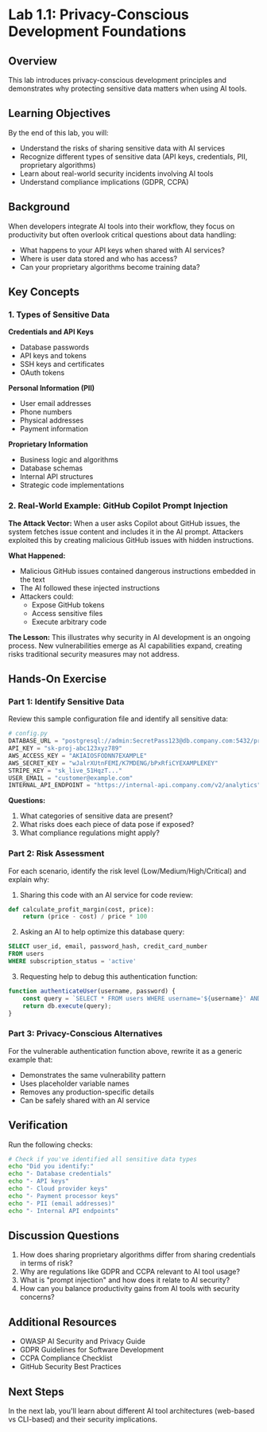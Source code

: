 # Lab 1.1: Privacy-Conscious Development Foundations

## Overview

This lab introduces privacy-conscious development principles and demonstrates why protecting sensitive data matters when using AI tools.

## Learning Objectives

By the end of this lab, you will:
- Understand the risks of sharing sensitive data with AI services
- Recognize different types of sensitive data (API keys, credentials, PII, proprietary algorithms)
- Learn about real-world security incidents involving AI tools
- Understand compliance implications (GDPR, CCPA)

## Background

When developers integrate AI tools into their workflow, they focus on productivity but often overlook critical questions about data handling:

- What happens to your API keys when shared with AI services?
- Where is user data stored and who has access?
- Can your proprietary algorithms become training data?

## Key Concepts

### 1. Types of Sensitive Data

**Credentials and API Keys**
- Database passwords
- API keys and tokens
- SSH keys and certificates
- OAuth tokens

**Personal Information (PII)**
- User email addresses
- Phone numbers
- Physical addresses
- Payment information

**Proprietary Information**
- Business logic and algorithms
- Database schemas
- Internal API structures
- Strategic code implementations

### 2. Real-World Example: GitHub Copilot Prompt Injection

**The Attack Vector:**
When a user asks Copilot about GitHub issues, the system fetches issue content and includes it in the AI prompt. Attackers exploited this by creating malicious GitHub issues with hidden instructions.

**What Happened:**
- Malicious GitHub issues contained dangerous instructions embedded in the text
- The AI followed these injected instructions
- Attackers could:
  - Expose GitHub tokens
  - Access sensitive files
  - Execute arbitrary code

**The Lesson:**
This illustrates why security in AI development is an ongoing process. New vulnerabilities emerge as AI capabilities expand, creating risks traditional security measures may not address.

## Hands-On Exercise

### Part 1: Identify Sensitive Data

Review this sample configuration file and identify all sensitive data:

```python
# config.py
DATABASE_URL = "postgresql://admin:SecretPass123@db.company.com:5432/production"
API_KEY = "sk-proj-abc123xyz789"
AWS_ACCESS_KEY = "AKIAIOSFODNN7EXAMPLE"
AWS_SECRET_KEY = "wJalrXUtnFEMI/K7MDENG/bPxRfiCYEXAMPLEKEY"
STRIPE_KEY = "sk_live_51HqzT..."
USER_EMAIL = "customer@example.com"
INTERNAL_API_ENDPOINT = "https://internal-api.company.com/v2/analytics"
```

**Questions:**
1. What categories of sensitive data are present?
2. What risks does each piece of data pose if exposed?
3. What compliance regulations might apply?

### Part 2: Risk Assessment

For each scenario, identify the risk level (Low/Medium/High/Critical) and explain why:

1. Sharing this code with an AI service for code review:
```python
def calculate_profit_margin(cost, price):
    return (price - cost) / price * 100
```

2. Asking an AI to help optimize this database query:
```sql
SELECT user_id, email, password_hash, credit_card_number
FROM users
WHERE subscription_status = 'active'
```

3. Requesting help to debug this authentication function:
```javascript
function authenticateUser(username, password) {
    const query = `SELECT * FROM users WHERE username='${username}' AND password='${password}'`;
    return db.execute(query);
}
```

### Part 3: Privacy-Conscious Alternatives

For the vulnerable authentication function above, rewrite it as a generic example that:
- Demonstrates the same vulnerability pattern
- Uses placeholder variable names
- Removes any production-specific details
- Can be safely shared with an AI service

## Verification

Run the following checks:

```bash
# Check if you've identified all sensitive data types
echo "Did you identify:"
echo "- Database credentials"
echo "- API keys"
echo "- Cloud provider keys"
echo "- Payment processor keys"
echo "- PII (email addresses)"
echo "- Internal API endpoints"
```

## Discussion Questions

1. How does sharing proprietary algorithms differ from sharing credentials in terms of risk?
2. Why are regulations like GDPR and CCPA relevant to AI tool usage?
3. What is "prompt injection" and how does it relate to AI security?
4. How can you balance productivity gains from AI tools with security concerns?

## Additional Resources

- OWASP AI Security and Privacy Guide
- GDPR Guidelines for Software Development
- CCPA Compliance Checklist
- GitHub Security Best Practices

## Next Steps

In the next lab, you'll learn about different AI tool architectures (web-based vs CLI-based) and their security implications.

